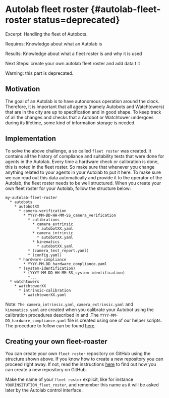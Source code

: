 # Autolab fleet roster {#autolab-fleet-roster status=deprecated}

Excerpt: Handling the fleet of Autobots.

<div class='requirements' markdown="1">

Requires: Knowledge about what an Autolab is [](#part:autolab-definition)

Results: Knowledge about what a fleet roster is and why it is used

Next Steps: create your own autolab fleet roster and add data t it [](#autolab-autobot-hw-checks)
</div>

Warning: this part is deprecated.


## Motivation

The goal of an Autolab is to have autonomous operation around the clock. Therefore, it is important that all agents (namely Autobots and Watchtowers) that are in the city are up to specification and in good shape. To keep track of all the changes and checks that a Autobot or Watchtower undergoes during its lifetime, some kind of information storage is needed.

## Implementation

To solve the above challenge, a so called `fleet roster` was created. It contains all the history of compliance and suitability tests that were done for agents in the Autolab. Every time a hardware check or calibration is done, this is noted in the fleet roster. So make sure that whenever you change anything related to your agents in your Autolab to put it here.
To make sure we can read out this data automatically and provide it to the operator of the  Autolab, the fleet roster needs to be well structured. When you create your own fleet roster for your Autolab, follow the structure below:

```
my-autolab-fleet-roster
  * autobots
    * autobotXX
      * camera-verification
        * YYYY-MM-DD-HH-MM-SS_camera_verification
          * calibrations
            * camera_extrinsic
              * autobotXX.yaml
            * camera_intrinsic
              * autobotXX.yaml
            * kinematics
              * autobotXX.yaml
          * (camera_test_report.yaml)
          * (config.yaml)
      * hardware-compliance
        * YYYY-MM-DD_hardware_compliance.yaml
      * (system-identification)
        * (YYYY-MM-DD-HH-MM-SS_system-identification)
          *...
  * watchtowers
    * watchtowerXX
      * intrinsic-calibration
        * watchtowerXX.yaml
```

Note: `The camera_intrinsic.yaml`, `camera_extrinsic.yaml` and `kinematics.yaml` are created when you calibrate your Autobot using the calibration procedures described in [](+opmanual_duckiebot#camera-calib ) and [](+opmanual_duckiebot#wheel-calibration).The `YYYY-MM-DD_hardware_compliance.yaml` file is created using one of our helper scripts. The procedure to follow can be found [here](#autolab-autobot-hw-checks).

## Creating your own fleet-roaster

You can create your own `fleet roster` repository on GitHub using the structure shown above. If you know how to create a new repository you can proceed right away. If not, read the instructions [here](https://help.github.com/en/enterprise/2.13/user/articles/creating-a-new-repository) to find out how you can create a new repository on GitHub.

Make the name of your `fleet roster` explicit, like for instance `YOURINSITUTION_fleet_roster`, and remember this name as it will be asked later by the Autolab control interface.
